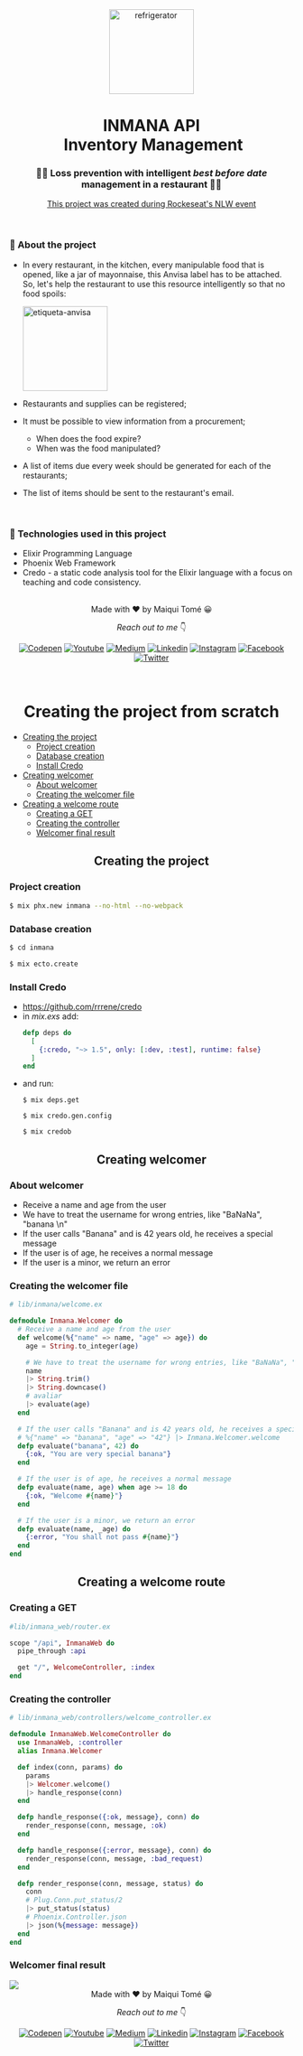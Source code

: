 <div align="center">
  <img alt="refrigerator" height="150" src=".github/frigorifico.svg">
  <h1><strong>INMANA API</strong><br>&nbsp;Inventory Management</h1>

  ### 👨‍🍳 Loss prevention with intelligent _best before date_ management in a restaurant 👨‍🍳
  <a href="https://nextlevelweek.com/">This project was created during Rockeseat's NLW event</a>
</div>
<br>

### 🍔 About the project
* In every restaurant, in the kitchen, every manipulable food that is opened, like a jar of mayonnaise, this Anvisa label has to be attached. So, let's help the restaurant to use this resource intelligently so that no food spoils:

  <img alt="etiqueta-anvisa" height="150" src=".github/etiqueta-anvisa.jpg">

* Restaurants and supplies can be registered;
* It must be possible to view information from a procurement;
  - When does the food expire?
  - When was the food manipulated?
* A list of items due every week should be generated for each of the restaurants;
* The list of items should be sent to the restaurant's email.

<br>

### 🚀 Technologies used in this project
* Elixir Programming Language
* Phoenix Web Framework
* Credo - a static code analysis tool for the Elixir language with a focus on teaching and code consistency.

<br>

<div align="center">
Made with ♥ by Maiqui Tomé 😀
<br>

*Reach out to me* 👇

[![Codepen](https://img.shields.io/badge/Codepen-000000?style=flat-square&logo=codepen&logoColor=white "Codepen")](https://codepen.io/maiquitome)
[![Youtube](https://img.shields.io/badge/YouTube-FF0000?style=flat-square&logo=youtube&logoColor=white "Youtube")](https://www.youtube.com/channel/UCoXn0XyxLsKpIE5px0UNuEw)
[![Medium](https://img.shields.io/badge/Medium-black?&style=flat-square&logo=medium&logoColor=white "Medium")](https://medium.com/@maiquitome)
[![Linkedin](https://img.shields.io/badge/LinkedIn-0A66C2.svg?&style=flat-square&logo=linkedin&logoColor=white "Linkedin")](https://www.linkedin.com/in/maiquitome)
[![Instagram](https://img.shields.io/badge/Instagram-D8226B.svg?&style=flat-square&logo=instagram&logoColor=white "Instagram")](https://www.instagram.com/maiquitome)
[![Facebook](https://img.shields.io/badge/Facebook-0674E7.svg?&style=flat-square&logo=facebook&logoColor=white "Facebook")](https://www.facebook.com/maiquitome)
[![Twitter](https://img.shields.io/badge/Twitter-1DA1F2?&style=flat-square&logo=twitter&logoColor=white "Twitter")](https://twitter.com/MaiquiTome)
</div>

<br>
<div align="center">

  # Creating the project from scratch

</div>

- [Creating the project](#Creating-the-project)
  - [Project creation](#Project-creation)
  - [Database creation](#Database-creation)
  - [Install Credo](#Install-credo)
- [Creating welcomer](#Creating-welcomer)
  - [About welcomer](#About-welcomer)
  - [Creating the welcomer file](#Creating-the-welcomer-file)
- [Creating a welcome route](#Creating-a-welcome-route)
  - [Creating a GET](#Creating-a-GET)
  - [Creating the controller](#Creating-the-controller)
  - [Welcomer final result](#Welcomer-final-result)


<div align="center">

  ## Creating the project

</div>

### Project creation
```bash
$ mix phx.new inmana --no-html --no-webpack
```
### Database creation
```bash
$ cd inmana
```
```bash
$ mix ecto.create
```
### Install Credo
- https://github.com/rrrene/credo
- in _mix.exs_ add:
  ```elixir
  defp deps do
    [
      {:credo, "~> 1.5", only: [:dev, :test], runtime: false}
    ]
  end
  ```
- and run:
  ```
  $ mix deps.get

  $ mix credo.gen.config

  $ mix credob
  ```
<div align="center">

  ## Creating welcomer

</div>

### About welcomer
* Receive a name and age from the user
* We have to treat the username for wrong entries, like "BaNaNa", "banana \n"
* If the user calls "Banana" and is 42 years old, he receives a special message
* If the user is of age, he receives a normal message
* If the user is a minor, we return an error

### Creating the welcomer file
```elixir
# lib/inmana/welcome.ex

defmodule Inmana.Welcomer do
  # Receive a name and age from the user
  def welcome(%{"name" => name, "age" => age}) do
    age = String.to_integer(age)

    # We have to treat the username for wrong entries, like "BaNaNa", "banana \n"
    name
    |> String.trim()
    |> String.downcase()
    # avaliar
    |> evaluate(age)
  end

  # If the user calls "Banana" and is 42 years old, he receives a special message
  # %{"name" => "banana", "age" => "42"} |> Inmana.Welcomer.welcome
  defp evaluate("banana", 42) do
    {:ok, "You are very special banana"}
  end

  # If the user is of age, he receives a normal message
  defp evaluate(name, age) when age >= 18 do
    {:ok, "Welcome #{name}"}
  end

  # If the user is a minor, we return an error
  defp evaluate(name, _age) do
    {:error, "You shall not pass #{name}"}
  end
end
```

<div align="center">

  ## Creating a welcome route

</div>

### Creating a GET
```elixir
#lib/inmana_web/router.ex

scope "/api", InmanaWeb do
  pipe_through :api

  get "/", WelcomeController, :index
end
```
### Creating the controller
```elixir
# lib/inmana_web/controllers/welcome_controller.ex

defmodule InmanaWeb.WelcomeController do
  use InmanaWeb, :controller
  alias Inmana.Welcomer

  def index(conn, params) do
    params
    |> Welcomer.welcome()
    |> handle_response(conn)
  end

  defp handle_response({:ok, message}, conn) do
    render_response(conn, message, :ok)
  end

  defp handle_response({:error, message}, conn) do
    render_response(conn, message, :bad_request)
  end

  defp render_response(conn, message, status) do
    conn
    # Plug.Conn.put_status/2
    |> put_status(status)
    # Phoenix.Controller.json
    |> json(%{message: message})
  end
end
```
### Welcomer final result

<img src=".github/final_result_welcomer.gif">










<br />

<div align="center">
Made with ♥ by Maiqui Tomé 😀
<br />

*Reach out to me* 👇

[![Codepen](https://img.shields.io/badge/Codepen-000000?style=flat-square&logo=codepen&logoColor=white "Codepen")](https://codepen.io/maiquitome)
[![Youtube](https://img.shields.io/badge/YouTube-FF0000?style=flat-square&logo=youtube&logoColor=white "Youtube")](https://www.youtube.com/channel/UCoXn0XyxLsKpIE5px0UNuEw)
[![Medium](https://img.shields.io/badge/Medium-black?&style=flat-square&logo=medium&logoColor=white "Medium")](https://medium.com/@maiquitome)
[![Linkedin](https://img.shields.io/badge/LinkedIn-0A66C2.svg?&style=flat-square&logo=linkedin&logoColor=white "Linkedin")](https://www.linkedin.com/in/maiquitome)
[![Instagram](https://img.shields.io/badge/Instagram-D8226B.svg?&style=flat-square&logo=instagram&logoColor=white "Instagram")](https://www.instagram.com/maiquitome)
[![Facebook](https://img.shields.io/badge/Facebook-0674E7.svg?&style=flat-square&logo=facebook&logoColor=white "Facebook")](https://www.facebook.com/maiquitome)
[![Twitter](https://img.shields.io/badge/Twitter-1DA1F2?&style=flat-square&logo=twitter&logoColor=white "Twitter")](https://twitter.com/MaiquiTome)
</div>
